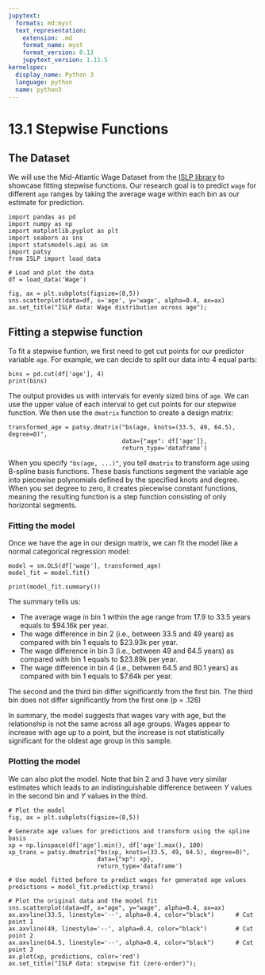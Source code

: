 ```yaml
---
jupytext:
  formats: md:myst
  text_representation:
    extension: .md
    format_name: myst
    format_version: 0.13
    jupytext_version: 1.11.5
kernelspec:
  display_name: Python 3
  language: python
  name: python3
---
```


# 13.1 Stepwise Functions

## The Dataset

We will use the Mid-Atlantic Wage Dataset from the [ISLP library](https://islp.readthedocs.io/en/latest/) to showcase fitting stepwise functions. Our research goal is to predict `wage` for different `age` ranges by taking the average wage within each bin as our estimate for prediction.

```{code-cell}
import pandas as pd
import numpy as np
import matplotlib.pyplot as plt
import seaborn as sns
import statsmodels.api as sm
import patsy
from ISLP import load_data

# Load and plot the data
df = load_data('Wage')

fig, ax = plt.subplots(figsize=(8,5))
sns.scatterplot(data=df, x='age', y='wage', alpha=0.4, ax=ax)       
ax.set_title("ISLP data: Wage distribution across age");
```

## Fitting a stepwise function

To fit a stepwise funtion, we first need to get cut points for our predictor variable `age`. For example, we can decide to split our data into 4 equal parts:

```{code-cell}
bins = pd.cut(df['age'], 4)
print(bins)
```

The output provides us with intervals for evenly sized bins of `age`. We can use the upper value of each interval to get cut points for our stepwise function. We then use the `dmatrix` function to create a design matrix:

```{code-cell}
transformed_age = patsy.dmatrix("bs(age, knots=(33.5, 49, 64.5), degree=0)",
                                data={"age": df['age']},
                                return_type='dataframe')
```

When you specify `"bs(age, ...)"`, you tell `dmatrix` to transform age using B-spline basis functions. These basis functions segment the variable age into piecewise polynomials defined by the specified knots and degree. When you set degree to zero, it creates piecewise constant functions, meaning the resulting function is a step function consisting of only horizontal segments.

### Fitting the model

Once we have the age in our design matrix, we can fit the model like a normal categorical regression model:

```{code-cell}
model = sm.OLS(df['wage'], transformed_age)
model_fit = model.fit()

print(model_fit.summary())
```

The summary tells us:

- The average wage in bin 1 within the age range from 17.9 to 33.5 years equals
to $94.16k per year.
- The wage difference in bin 2 (i.e., between 33.5 and 49 years) as compared with
bin 1 equals to $23.93k per year.
- The wage difference in bin 3 (i.e., between 49 and 64.5 years) as compared with bin 1 equals to $23.89k per year.
- The wage difference in bin 4 (i.e., between 64.5 and 80.1 years) as compared with bin 1 equals to $7.64k per year.

The second and the third bin differ significantly from the first bin. The third bin does not differ significantly from the first one (p = .126)

In summary, the model suggests that wages vary with age, but the relationship is not the same across all age groups. Wages appear to increase with age up to a point, but the increase is not statistically significant for the oldest age group in this sample. 

### Plotting the model


We can also plot the model. Note that bin 2 and 3 have very similar estimates which leads to an indistinguishable difference between $Y$ values in the second bin and $Y$ values in the third.

```{code-cell}
# Plot the model
fig, ax = plt.subplots(figsize=(8,5))

# Generate age values for predictions and transform using the spline basis
xp = np.linspace(df['age'].min(), df['age'].max(), 100)
xp_trans = patsy.dmatrix("bs(xp, knots=(33.5, 49, 64.5), degree=0)",
                         data={"xp": xp},
                         return_type='dataframe')

# Use model fitted before to predict wages for generated age values
predictions = model_fit.predict(xp_trans)

# Plot the original data and the model fit
sns.scatterplot(data=df, x="age", y="wage", alpha=0.4, ax=ax)
ax.axvline(33.5, linestyle='--', alpha=0.4, color="black")      # Cut point 1
ax.axvline(49, linestyle='--', alpha=0.4, color="black")        # Cut point 2
ax.axvline(64.5, linestyle='--', alpha=0.4, color="black")      # Cut point 3
ax.plot(xp, predictions, color='red')
ax.set_title("ISLP data: stepwise fit (zero-order)");
```